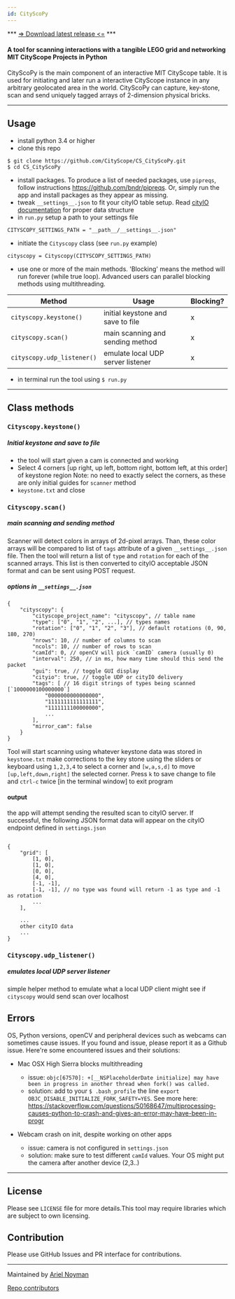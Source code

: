 ```yaml
---
id: CityScoPy
---
```


*** [=> Download latest release <=](https://github.com/CityScope/CS_Scanner_Python/releases/) ***

#### A tool for scanning interactions with a tangible LEGO grid and networking MIT CityScope Projects in Python


CityScoPy is the main component of an interactive MIT CityScope table.
It is used for initiating and later run a interactive CityScope instance in any arbitrary geolocated area in the world. CityScoPy can capture, key-stone, scan and send uniquely tagged arrays of 2-dimension physical bricks.

---

## Usage

-   install python 3.4 or higher
-   clone this repo

```
$ git clone https://github.com/CityScope/CS_CityScoPy.git
$ cd CS_CityScoPy
```

-   install packages. To produce a list of needed packages, use `pipreqs`, follow instructions https://github.com/bndr/pipreqs. Or, simply run the app and install packages as they appear as missing.
-   tweak `__settings__.json` to fit your cityIO table setup. Read [cityIO documentation](https://github.com/cityscope/cs_cityio_backend/wiki) for proper data structure
-   in `run.py` setup a path to your settings file

```
CITYSCOPY_SETTINGS_PATH = "__path__/__settings__.json"
```

-   initiate the `Cityscopy` class (see `run.py` example)

```
cityscopy = Cityscopy(CITYSCOPY_SETTINGS_PATH)
```

-   use one or more of the main methods. 'Blocking' means the method will run forever (while true loop). Advanced users can parallel blocking methods using multithreading.

| Method                     | Usage                             | Blocking? |
| -------------------------- | --------------------------------- | --------- |
| `cityscopy.keystone()`     | initial keystone and save to file | x         |
| `cityscopy.scan()`         | main scanning and sending method  | x         |
| `cityscopy.udp_listener()` | emulate local UDP server listener | x         |

-   in terminal run the tool using `$ run.py`

---

## Class methods

### `Cityscopy.keystone()`

##### Initial keystone and save to file

-   the tool will start given a cam is connected and working
-   Select 4 corners [up right, up left, bottom right, bottom left, at this order] of keystone region
    Note: no need to exactly select the corners, as these are only initial guides for `scanner` method
-   `keystone.txt` and close

### `Cityscopy.scan()`

##### main scanning and sending method

Scanner will detect colors in arrays of 2d-pixel arrays. Than, these color arrays will be compared to list of `tags` attribute of a given `__settings__.json` file. Then the tool will return a list of `type` and `rotation` for each of the scanned arrays. This list is then converted to cityIO acceptable JSON format and can be sent using POST request.

##### options in `__settings__.json`

```
{
    "cityscopy": {
        "cityscope_project_name": "cityscopy", // table name
        "type": ["0", "1", "2", ...], // types names
        "rotation": ["0", "1", "2", "3"], // default rotations (0, 90, 180, 270)
        "nrows": 10, // number of columns to scan
        "ncols": 10, // number of rows to scan
        "camId": 0, // openCV will pick `camID` camera (usually 0)
        "interval": 250, // in ms, how many time should this send the packet
        "gui": true, // toggle GUI display
        "cityio": true, // toggle UDP or cityIO delivery
        "tags": [ // 16 digit strings of types being scanned [`1000000100000000`]
            "0000000000000000",
            "1111111111111111",
            "1111111100000000",
            ...
        ],
        "mirror_cam": false
    }
}

```

Tool will start scanning using whatever keystone data was stored in `keystone.txt`
make corrections to the key stone using the sliders or keyboard using `1,2,3,4` to select a corner and `[w,a,s,d]` to move `[up,left,down,right]` the selected corner. Press `k` to save change to file and `ctrl-c` twice [in the terminal window] to exit program

#### output

the app will attempt sending the resulted scan to cityIO server. If successful, the following JSON format data will appear on the cityIO endpoint defined in `settings.json`

```

{
    "grid": [
        [1, 0],
        [1, 0],
        [0, 0],
        [4, 0],
        [-1, -1],
        [-1, -1], // no type was found will return -1 as type and -1 as rotation
        ...
    ],

    ...
    other cityIO data
    ...
}

```

### `Cityscopy.udp_listener()`

##### emulates local UDP server listener

simple helper method to emulate what a local UDP client might see if `cityscopy` would send scan over localhost

## Errors

OS, Python versions, openCV and peripheral devices such as webcams can sometimes cause issues. If you found and issue, please report it as a Github issue. Here're some encountered issues and their solutions:

-   Mac OSX High Sierra blocks multithreading

    -   issue: `objc[67570]: +[__NSPlaceholderDate initialize] may have been in progress in another thread when fork() was called.`
    -   solution: add to your `$ .bash_profile` the line `export OBJC_DISABLE_INITIALIZE_FORK_SAFETY=YES`. See more here: https://stackoverflow.com/questions/50168647/multiprocessing-causes-python-to-crash-and-gives-an-error-may-have-been-in-progr

-   Webcam crash on init, despite working on other apps
    -   issue: camera is not configured in `settings.json`
    -   solution: make sure to test different `camId` values. Your OS might put the camera after another device (2,3..)

---

## License

Please see `LICENSE` file for more details.This tool may require libraries which are subject to own licensing.

## Contribution

Please use GitHub Issues and PR interface for contributions.

---

Maintained by [Ariel Noyman](http://arielnoyman.com)

[Repo contributors](https://github.com/CityScope/CS_Scanner_Python/graphs/contributors)
